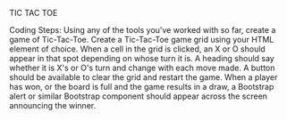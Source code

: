 TIC TAC TOE

Coding Steps:
Using any of the tools you've worked with so far, create a game of Tic-Tac-Toe.
Create a Tic-Tac-Toe game grid using your HTML element of choice.
When a cell in the grid is clicked, an X or O should appear in that spot depending on whose turn it is.
A heading should say whether it is X's or O's turn and change with each move made.
A button should be available to clear the grid and restart the game.
When a player has won, or the board is full and the game results in a draw, a Bootstrap alert or similar Bootstrap component should appear across the screen announcing the winner.